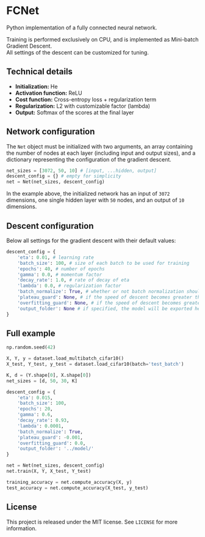 # FCNet
Python implementation of a fully connected neural network.

Training is performed exclusively on CPU, and is implemented as Mini-batch Gradient Descent.\
All settings of the descent can be customized for tuning.

## Technical details
- **Initialization:** He
- **Activation function:** ReLU
- **Cost function:** Cross-entropy loss + regularization term
- **Regularization:** L2 with customizable factor (lambda)
- **Output:** Softmax of the scores at the final layer

## Network configuration
The `Net` object must be initialized with two arguments, an array containing the number of nodes at each layer (including input and output sizes), and a dictionary representing the configuration of the gradient descent.
```Python
net_sizes = [3072, 50, 10] # [input, ...hidden, output]
descent_config = {} # empty for simplicity
net = Net(net_sizes, descent_config)
```
In the example above, the initialized network has an input of `3072` dimensions, one single hidden layer with `50` nodes, and an output of `10` dimensions.

## Descent configuration
Below all settings for the gradient descent with their default values:
```Python
descent_config = {
    'eta': 0.01, # learning rate
    'batch_size': 100, # size of each batch to be used for training
    'epochs': 40, # number of epochs
    'gamma': 0.0, # momentum factor
    'decay_rate': 1.0, # rate of decay of eta
    'lambda': 0.0, # regularization factor
    'batch_normalize': True, # whether or not batch normalization should be used
    'plateau_guard': None, # if the speed of descent becomes greater than this value, eta is divided by 10.0
    'overfitting_guard': None, # if the speed of descent becomes greater than this value, training is aborted
    'output_folder': None # if specified, the model will be exported here after each epoch 
}
```

## Full example
```Python
np.random.seed(42)

X, Y, y = dataset.load_multibatch_cifar10()
X_test, Y_test, y_test = dataset.load_cifar10(batch='test_batch')

K, d = (Y.shape[0], X.shape[0])
net_sizes = [d, 50, 30, K]

descent_config = {
    'eta': 0.015,
    'batch_size': 100,
    'epochs': 20,
    'gamma': 0.6,
    'decay_rate': 0.93,
    'lambda': 0.0001,
    'batch_normalize': True,
    'plateau_guard': -0.001,
    'overfitting_guard': 0.0,
    'output_folder': '../model/'
}

net = Net(net_sizes, descent_config)
net.train(X, Y, X_test, Y_test)

training_accuracy = net.compute_accuracy(X, y)
test_accuracy = net.compute_accuracy(X_test, y_test)
```


## License
This project is released under the MIT license. See `LICENSE` for more information.
